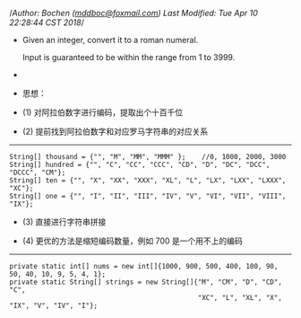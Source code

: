 /*Author: Bochen (mddboc@foxmail.com)
Last Modified: Tue Apr 10 22:28:44 CST 2018*/

* Given an integer, convert it to a roman numeral.

  Input is guaranteed to be within the range from 1 to 3999.


 
* 
* 思想：

* (1) 对阿拉伯数字进行编码，提取出个十百千位


* (2) 提前找到阿拉伯数字和对应罗马字符串的对应关系

-----
    String[] thousand = {"", "M", "MM", "MMM" };    //0, 1000, 2000, 3000
    String[] hundred = {"", "C", "CC", "CCC", "CD", "D", "DC", "DCC", "DCCC", "CM"};
    String[] ten = {"", "X", "XX", "XXX", "XL", "L", "LX", "LXX", "LXXX", "XC"};
    String[] one = {"", "I", "II", "III", "IV", "V", "VI", "VII", "VIII", "IX"};

* (3) 直接进行字符串拼接

* (4) 更优的方法是缩短编码数量，例如 700 是一个用不上的编码

---
    private static int[] nums = new int[]{1000, 900, 500, 400, 100, 90, 50, 40, 10, 9, 5, 4, 1};
    private static String[] strings = new String[]{"M", "CM", "D", "CD", "C", 
                                                   "XC", "L", "XL", "X", "IX", "V", "IV", "I"};
